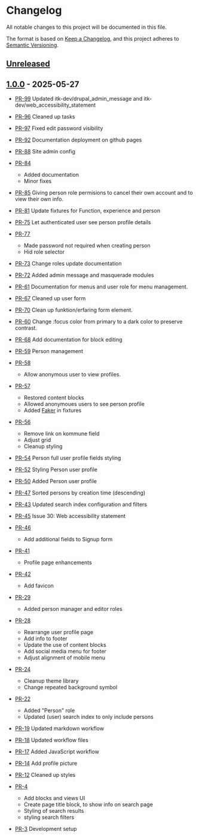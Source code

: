# Changelog

All notable changes to this project will be documented in this file.

The format is based on [Keep a Changelog](https://keepachangelog.com/en/1.1.0/),
and this project adheres to [Semantic Versioning](https://semver.org/spec/v2.0.0.html).

## [Unreleased]

## [1.0.0] - 2025-05-27

* [PR-99](https://github.com/itk-dev/filmfolk/pull/99)
  Updated itk-dev/drupal_admin_message and itk-dev/web_accessibility_statement
* [PR-96](https://github.com/itk-dev/filmfolk/pull/96)
  Cleaned up tasks
* [PR-97](https://github.com/itk-dev/filmfolk/pull/97)
  Fixed edit password visibility
* [PR-92](https://github.com/itk-dev/filmfolk/pull/92)
  Documentation deployment on github pages
* [PR-88](https://github.com/itk-dev/filmfolk/pull/88)
  Site admin config
* [PR-84](https://github.com/itk-dev/filmfolk/pull/84)
  * Added documentation
  * Minor fixes
* [PR-85](https://github.com/itk-dev/filmfolk/pull/85)
  Giving person role permisions to cancel their own account and to view their own info.
* [PR-81](https://github.com/itk-dev/filmfolk/pull/81)
  Update fixtures for Function, experience and person
* [PR-75](https://github.com/itk-dev/filmfolk/pull/75)
  Let authenticated user see person profile details
* [PR-77](https://github.com/itk-dev/filmfolk/pull/77)
  * Made password not required when creating person
  * Hid role selector
* [PR-73](https://github.com/itk-dev/filmfolk/pull/73)
  Change roles update documentation
* [PR-72](https://github.com/itk-dev/filmfolk/pull/72)
  Added admin message and masquerade modules
* [PR-61](https://github.com/itk-dev/filmfolk/pull/61)
  Documentation for menus and user role for menu management.
* [PR-67](https://github.com/itk-dev/filmfolk/pull/67)
  Cleaned up user form
* [PR-70](https://github.com/itk-dev/filmfolk/pull/70)
  Clean up funktion/erfaring form element.
* [PR-60](https://github.com/itk-dev/filmfolk/pull/60)
  Change :focus color from primary to a dark color to preserve contrast.
* [PR-68](https://github.com/itk-dev/filmfolk/pull/68)
  Add documentation for block editing
* [PR-59](https://github.com/itk-dev/filmfolk/pull/59)
  Person management
* [PR-58](https://github.com/itk-dev/filmfolk/pull/58)
  * Allow anonymous user to view profiles.
* [PR-57](https://github.com/itk-dev/filmfolk/pull/57)
  * Restored content blocks
  * Allowed anonymoues users to see person profile
  * Added [Faker](https://fakerphp.org/) in fixtures
* [PR-56](https://github.com/itk-dev/filmfolk/pull/56)
  * Remove link on kommune field
  * Adjust grid
  * Cleanup styling
* [PR-54](https://github.com/itk-dev/filmfolk/pull/54)
  Person full user profile fields styling
* [PR-52](https://github.com/itk-dev/filmfolk/pull/52)
  Styling Person user profile
* [PR-50](https://github.com/itk-dev/filmfolk/pull/50)
  Added Person user profile
* [PR-47](https://github.com/itk-dev/filmfolk/pull/47)
  Sorted persons by creation time (descending)
* [PR-43](https://github.com/itk-dev/filmfolk/pull/43)
  Updated search index configuration and filters
* [PR-45](https://github.com/itk-dev/filmfolk/pull/45)
  Issue 30: Web accessibility statement
* [PR-46](https://github.com/itk-dev/filmfolk/pull/46)
  * Add additional fields to Signup form
* [PR-41](https://github.com/itk-dev/filmfolk/pull/41)
  * Profile page enhancements
* [PR-42](https://github.com/itk-dev/filmfolk/pull/42)
  * Add favicon
* [PR-29](https://github.com/itk-dev/filmfolk/pull/29)
  * Added person manager and editor roles
* [PR-28](https://github.com/itk-dev/filmfolk/pull/28)
  * Rearrange user profile page
  * Add info to footer
  * Update the use of content blocks
  * Add social media menu for footer
  * Adjust alignment of mobile menu
* [PR-24](https://github.com/itk-dev/filmfolk/pull/24)
  * Cleanup theme library
  * Change repeated background symbol
* [PR-22](https://github.com/itk-dev/filmfolk/pull/22)
  * Added "Person" role
  * Updated (user) search index to only include persons
* [PR-19](https://github.com/itk-dev/filmfolk/pull/19)
  Updated markdown workflow
* [PR-18](https://github.com/itk-dev/filmfolk/pull/18)
  Updated workflow files
* [PR-17](https://github.com/itk-dev/filmfolk/pull/17)
  Added JavaScript workflow
* [PR-14](https://github.com/itk-dev/filmfolk/pull/14)
  Add profile picture
* [PR-12](https://github.com/itk-dev/filmfolk/pull/12)
  Cleaned up styles
* [PR-4](https://github.com/itk-dev/filmfolk/pull/4)
  * Add blocks and views UI
  * Create page title block, to show info on search page
  * Styling of search results
  * styling search filters

* [PR-3](https://github.com/itk-dev/filmfolk/pull/3)
  Development setup

[Unreleased]: https://github.com/rimi-itk/filmfolk/compare/1.0.0...HEAD
[1.0.0]: https://github.com/rimi-itk/filmfolk/releases/tag/1.0.0
